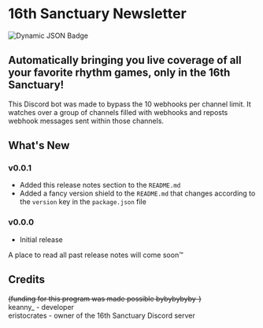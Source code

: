 # 16th Sanctuary Newsletter
![Dynamic JSON Badge](https://img.shields.io/badge/dynamic/json?url=https%3A%2F%2Fgithub.com%2Fkeannyooi%2F16th-sanctuary-newsletter%2Fraw%2Fmain%2Fpackage.json&query=%24.version&label=version&labelColor=2d5f99&color=4c9fff)
## Automatically bringing you live coverage of all your favorite rhythm games, only in the 16th Sanctuary!
This Discord bot was made to bypass the 10 webhooks per channel limit. It watches over a group of channels filled with webhooks and reposts webhook messages sent within those channels.

## What's New
### v0.0.1
- Added this release notes section to the `README.md`
- Added a fancy version shield to the `README.md` that changes according to the `version` key in the `package.json` file
### v0.0.0
- Initial release

A place to read all past release notes will come soon™

## Credits
~~(funding for this program was made possible bybybybyby-)~~ </br>
keanny_ - developer </br>
eristocrates - owner of the 16th Sanctuary Discord server </br>